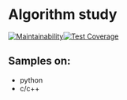 # Algorithm study

[![Maintainability](https://api.codeclimate.com/v1/badges/a976612923d93ce6f934/maintainability)](https://codeclimate.com/github/toymak3r/algorithms/maintainability)[![Test Coverage](https://api.codeclimate.com/v1/badges/a976612923d93ce6f934/test_coverage)](https://codeclimate.com/github/toymak3r/algorithms/test_coverage)

## Samples on:

- python
- c/c++ 

